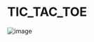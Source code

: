 # TIC_TAC_TOE
![image](https://user-images.githubusercontent.com/53649013/159281858-f13bdb06-274b-4616-b630-87ba88688c0f.PNG)
